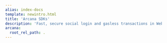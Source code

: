 ```yaml
---
alias: index-docs
template: newintro.html
title: 'Arcana SDKs'
description: 'Fast, secure social login and gasless transactions in Web3 apps.'
arcana:
  root_rel_path: .
---
```


#
